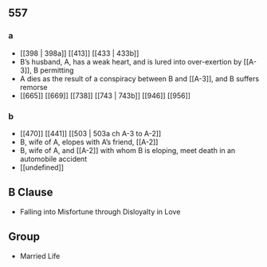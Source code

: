 ## 557
### a
- [[398 | 398a]] [[413]] [[433 | 433b]] 
- B’s husband, A, has a weak heart, and is lured into over-exertion by [[A-3]], B permitting
- A dies as the result of a conspiracy between B and [[A-3]], and B suffers remorse
- [[665]] [[669]] [[738]] [[743 | 743b]] [[946]] [[956]] 

### b
- [[470]] [[441]] [[503 | 503a ch A-3 to A-2]] 
- B, wife of A, elopes with A’s friend, [[A-2]]
- B, wife of A, and [[A-2]] with whom B is eloping, meet death in an automobile accident
- [[undefined]] 

## B Clause
- Falling into Misfortune through Disloyalty in Love

## Group
- Married Life


